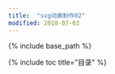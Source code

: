 ```yaml
---
title:  "svg动画制作02"
modified: 2018-07-03
---
```


{% include base_path %}

{% include toc title="目录" %}